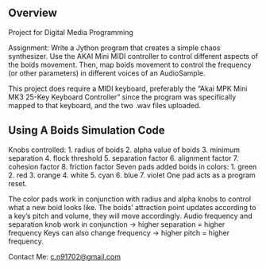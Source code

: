 ## Overview
Project for Digital Media Programming

Assignment: Write a Jython program that creates a simple chaos synthesizer. Use the AKAI Mini MIDI controller to control different aspects of the boids movement. Then, map boids movement to control the frequency (or other parameters) in different voices of an AudioSample.

This project does require a MIDI keyboard, preferably the “Akai MPK Mini MK3 25-Key Keyboard Controller” since the program was specifically mapped to that keyboard, and the two .wav files uploaded.

## Using A Boids Simulation Code
  Knobs controlled:
    1. radius of boids
    2. alpha value of boids
    3. minimum separation 
    4. flock threshold
    5. separation factor
    6. alignment factor
    7. cohesion factor
    8. friction factor
  Seven pads added boids in colors:
    1. green
    2. red
    3. orange
    4. white
    5. cyan
    6. blue
    7. violet
   One pad acts as a program reset.

The color pads work in conjunction with radius and alpha knobs to control what a new boid looks like.
The boids’ attraction point updates according to a key’s pitch and volume, they will move accordingly.
Audio frequency and separation knob work in conjunction → higher separation = higher frequency
Keys can also change frequency → higher pitch = higher frequency.

Contact Me: c.n91702@gmail.com
